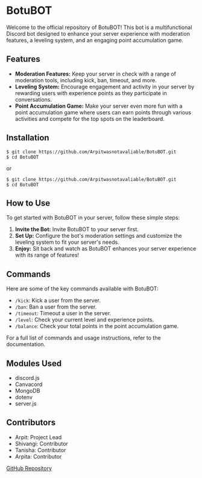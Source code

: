 # BotuBOT

Welcome to the official repository of BotuBOT! This bot is a multifunctional Discord bot designed to enhance your server experience with moderation features, a leveling system, and an engaging point accumulation game.

## Features

- **Moderation Features:** Keep your server in check with a range of moderation tools, including kick, ban, timeout, and more.
- **Leveling System:** Encourage engagement and activity in your server by rewarding users with experience points as they participate in conversations.
- **Point Accumulation Game:** Make your server even more fun with a point accumulation game where users can earn points through various activities and compete for the top spots on the leaderboard.

## Installation

```
$ git clone https://github.com/Arpitwasnotavaliable/BotuBOT.git
$ cd BotuBOT
```

or

```
$ git clone https://github.com/Arpitwasnotavaliable/BotuBOT.git
$ cd BotuBOT
```


## How to Use

To get started with BotuBOT in your server, follow these simple steps:

1. **Invite the Bot:** Invite BotuBOT to your server first.
2. **Set Up:** Configure the bot's moderation settings and customize the leveling system to fit your server's needs.
3. **Enjoy:** Sit back and watch as BotuBOT enhances your server experience with its range of features!

## Commands

Here are some of the key commands available with BotuBOT:

- `/kick`: Kick a user from the server.
- `/ban`: Ban a user from the server.
- `/timeout`: Timeout a user in the server.
- `/level`: Check your current level and experience points.
- `/balance`: Check your total points in the point accumulation game.

For a full list of commands and usage instructions, refer to the documentation.

## Modules Used

- discord.js
- Canvacord
- MongoDB
- dotenv
- server.js

## Contributors

- Arpit: Project Lead
- Shivangi: Contributor
- Tanisha: Contributor
- Arpita: Contributor

[GitHub Repository](https://github.com/Arpitwasnotavaliable/BotuBOT.git)
